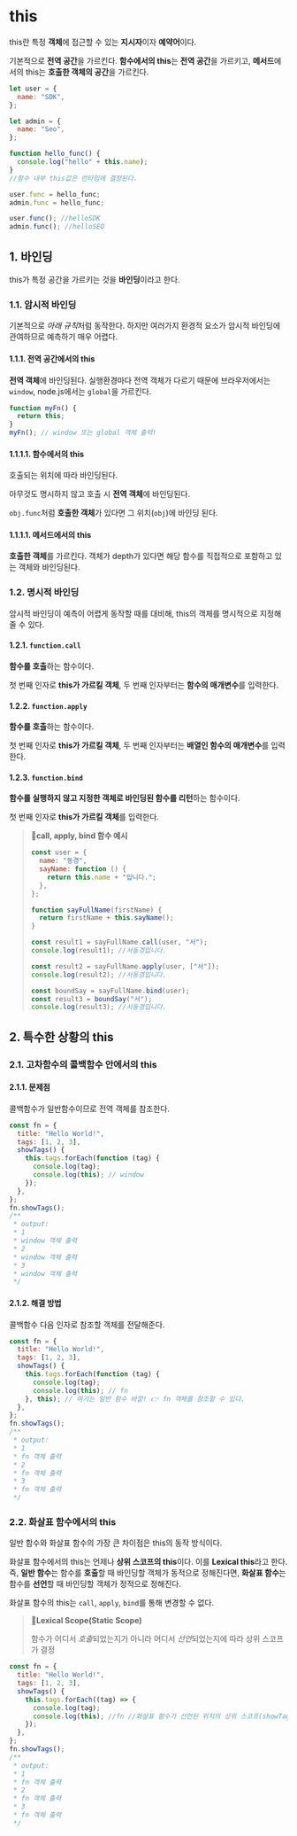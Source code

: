 # this

this란 특정 **객체**에 접근할 수 있는 **지시자**이자 **예약어**이다.

기본적으로 **전역 공간**을 가르킨다. **함수에서의 this**는 **전역 공간**을 가르키고, **메서드**에서의 this는 **호출한 객체의 공간**을 가르킨다.

```js
let user = {
  name: "SDK",
};

let admin = {
  name: "Seo",
};

function hello_func() {
  console.log("hello" + this.name);
}
//함수 내부 this값은 런타임에 결정된다.

user.func = hello_func;
admin.func = hello_func;

user.func(); //helloSDK
admin.func(); //helloSEO
```

## 1. 바인딩

this가 특정 공간을 가르키는 것을 **바인딩**이라고 한다.

### 1.1. 암시적 바인딩

기본적으로 *아래 규칙*처럼 동작한다. 하지만 여러가지 환경적 요소가 암시적 바인딩에 관여하므로 예측하기 매우 어렵다.

#### 1.1.1. 전역 공간에서의 this

**전역 객체**에 바인딩된다. 실행환경마다 전역 객체가 다르기 때문에 브라우저에서는 `window`, node.js에서는 `global`을 가르킨다.

```js
function myFn() {
  return this;
}
myFn(); // window 또는 global 객체 출력!
```

#### 1.1.1.1. 함수에서의 this

호출되는 위치에 따라 바인딩된다.

아무것도 명시하지 않고 호출 시 **전역 객체**에 바인딩된다.

`obj.func`처럼 **호출한 객체**가 있다면 그 위치(`obj`)에 바인딩 된다.

#### 1.1.1.1. 메서드에서의 this

**호출한 객체**를 가르킨다. 객체가 depth가 있다면 해당 함수를 직접적으로 포함하고 있는 객체와 바인딩된다.

### 1.2. 명시적 바인딩

암시적 바인딩이 예측이 어렵게 동작할 때를 대비해, this의 객체를 명시적으로 지정해 줄 수 있다.

#### 1.2.1. `function.call`

**함수를 호출**하는 함수이다.

첫 번째 인자로 **this가 가르킬 객체**, 두 번째 인자부터는 **함수의 매개변수**를 입력한다.

#### 1.2.2. `function.apply`

**함수를 호출**하는 함수이다.

첫 번째 인자로 **this가 가르킬 객체**, 두 번째 인자부터는 **배열인 함수의 매개변수**를 입력한다.

#### 1.2.3. `function.bind`

**함수를 실행하지 않고 지정한 객체로 바인딩된 함수를 리턴**하는 함수이다.

첫 번째 인자로 **this가 가르킬 객체**를 입력한다.

> **📌call, apply, bind 함수 예시**
>
> ```js
> const user = {
>   name: "동경",
>   sayName: function () {
>     return this.name + "입니다.";
>   },
> };
>
> function sayFullName(firstName) {
>   return firstName + this.sayName();
> }
>
> const result1 = sayFullName.call(user, "서");
> console.log(result1); //서동경입니다.
>
> const result2 = sayFullName.apply(user, ["서"]);
> console.log(result2); //서동경입니다.
>
> const boundSay = sayFullName.bind(user);
> const result3 = boundSay("서");
> console.log(result3); //서동경입니다.
> ```

<!-- ******************************* -->

## 2. 특수한 상황의 this

### 2.1. 고차함수의 콜백함수 안에서의 this

#### 2.1.1. 문제점

콜백함수가 일반함수이므로 전역 객체를 참조한다.

```js
const fn = {
  title: "Hello World!",
  tags: [1, 2, 3],
  showTags() {
    this.tags.forEach(function (tag) {
      console.log(tag);
      console.log(this); // window
    });
  },
};
fn.showTags();
/**
 * output:
 * 1
 * window 객체 출력
 * 2
 * window 객체 출력
 * 3
 * window 객체 출력
 */
```

#### 2.1.2. 해결 방법

콜백함수 다음 인자로 참조할 객체를 전달해준다.

```js
const fn = {
  title: "Hello World!",
  tags: [1, 2, 3],
  showTags() {
    this.tags.forEach(function (tag) {
      console.log(tag);
      console.log(this); // fn
    }, this); // 여기는 일반 함수 바깥! 👉 fn 객체를 참조할 수 있다.
  },
};
fn.showTags();
/**
 * output:
 * 1
 * fn 객체 출력
 * 2
 * fn 객체 출력
 * 3
 * fn 객체 출력
 */
```

### 2.2. 화살표 함수에서의 this

일반 함수와 화살표 함수의 가장 큰 차이점은 this의 동작 방식이다.

화살표 함수에서의 this는 언제나 **상위 스코프의 this**이다. 이를 **Lexical this**라고 한다. 즉, **일반 함수**는 함수를 **호출**할 때 바인딩할 객체가 동적으로 정해진다면, **화살표 함수**는 함수를 **선언**할 때 바인딩할 객체가 정적으로 정해진다.

화살표 함수의 this는 `call`, `apply`, `bind`를 통해 변경할 수 없다.

> **📌Lexical Scope(Static Scope)**
>
> 함수가 어디서 *호출*되었는지가 아니라 어디서 *선언*되었는지에 따라 상위 스코프가 결정

```js
const fn = {
  title: "Hello World!",
  tags: [1, 2, 3],
  showTags() {
    this.tags.forEach((tag) => {
      console.log(tag);
      console.log(this); //fn //화살표 함수가 선언된 위치의 상위 스코프(showTags 함수)의 this는 fn을 가르킨다.
    });
  },
};
fn.showTags();
/**
 * output:
 * 1
 * fn 객체 출력
 * 2
 * fn 객체 출력
 * 3
 * fn 객체 출력
 */
```
